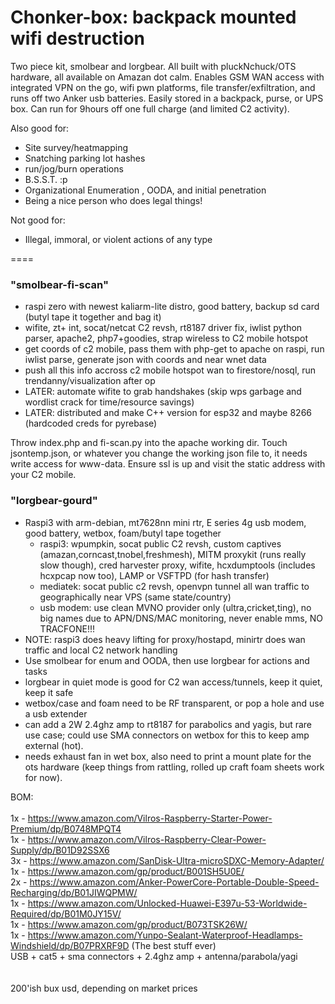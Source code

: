 # Chonker-box: backpack mounted wifi destruction

Two piece kit, smolbear and lorgbear. All built with pluckNchuck/OTS hardware, all available on Amazan dot calm. Enables GSM WAN access with integrated VPN on the go, wifi pwn platforms, file transfer/exfiltration, and runs off two Anker usb batteries. Easily stored in a backpack, purse, or UPS box. Can run for 9hours off one full charge (and limited C2 activity). 

Also good for:

+ Site survey/heatmapping
+ Snatching parking lot hashes
+ run/jog/burn operations
+ B.S.S.T.  :p
+ Organizational Enumeration , OODA, and initial penetration
+ Being a nice person who does legal things!

Not good for:

+ Illegal, immoral, or violent actions of any type

====

### "smolbear-fi-scan"

- raspi zero with newest kaliarm-lite distro, good battery, backup sd card (butyl tape it together and bag it)
- wifite, zt+ int, socat/netcat C2 revsh, rt8187 driver fix, iwlist python parser, apache2, php7+goodies, strap wireless to C2 mobile hotspot
- get coords of c2 mobile, pass them with php-get to apache on raspi, run iwlist parse, generate json with coords and near wnet data
- push all this info accross c2 mobile hotspot wan to firestore/nosql, run trendanny/visualization after op
- LATER: automate wifite to grab handshakes (skip wps garbage and wordlist crack for time/resource savings)
- LATER: distributed and make C++ version for esp32 and maybe 8266 (hardcoded creds for pyrebase)

Throw index.php and fi-scan.py into the apache working dir. Touch jsontemp.json, or whatever you change the working json file to, it needs write access for www-data.  Ensure ssl is up and visit the static address with your C2 mobile.



### "lorgbear-gourd"

- Raspi3 with arm-debian, mt7628nn mini rtr, E series 4g usb modem, good battery, wetbox, foam/butyl tape together
  - raspi3: wpumpkin, socat public C2 revsh, custom captives (amazan,corncast,tnobel,freshmesh), MITM proxykit (runs really slow though), cred harvester proxy, wifite, hcxdumptools (includes hcxpcap now too), LAMP or VSFTPD (for hash transfer)
  - mediatek: socat public c2 revsh, openvpn tunnel all wan traffic to geographically near VPS (same state/country)
  - usb modem: use clean MVNO provider only (ultra,cricket,ting), no big names due to APN/DNS/MAC monitoring, never enable mms, NO TRACFONE!!!
- NOTE: raspi3 does heavy lifting for proxy/hostapd, minirtr does wan traffic and local C2 network handling        
- Use smolbear for enum and OODA, then use lorgbear for actions and tasks
- lorgbear in quiet mode is good for C2 wan access/tunnels, keep it quiet, keep it safe
- wetbox/case and foam need to be RF transparent, or pop a hole and use a usb extender
- can add a 2W 2.4ghz amp to rt8187 for parabolics and yagis, but rare use case; could use SMA connectors on wetbox for this to keep amp external (hot).
- needs exhaust fan in wet box, also need to print a mount plate for the ots hardware (keep things from rattling, rolled up craft foam sheets work for now).



BOM: <BR>
<BR>
1x - https://www.amazon.com/Vilros-Raspberry-Starter-Power-Premium/dp/B0748MPQT4 <BR>
1x - https://www.amazon.com/Vilros-Raspberry-Clear-Power-Supply/dp/B01D92SSX6 <BR>
3x - https://www.amazon.com/SanDisk-Ultra-microSDXC-Memory-Adapter/ <BR>
1x - https://www.amazon.com/gp/product/B001SH5U0E/ <BR>
2x - https://www.amazon.com/Anker-PowerCore-Portable-Double-Speed-Recharging/dp/B01JIWQPMW/ <BR>
1x - https://www.amazon.com/Unlocked-Huawei-E397u-53-Worldwide-Required/dp/B01M0JY15V/ <BR>
1x - https://www.amazon.com/gp/product/B073TSK26W/ <BR>
1x - https://www.amazon.com/Yunpo-Sealant-Waterproof-Headlamps-Windshield/dp/B07PRXRF9D   (The best stuff ever) <BR>
USB + cat5 + sma connectors + 2.4ghz amp + antenna/parabola/yagi <BR>
<BR><BR>
200'ish bux usd, depending on market prices
